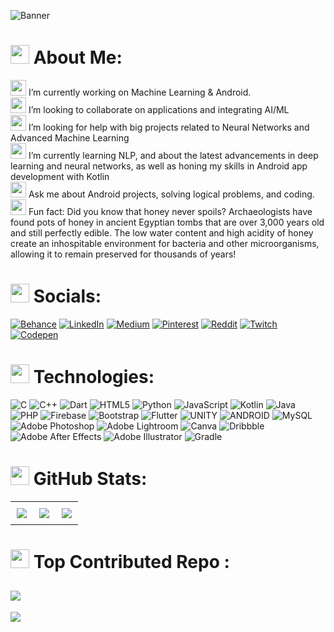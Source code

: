 ![Banner](https://github.com/HardShell1307/HardShell1307/assets/102977103/1ad0a5b3-ec62-4451-85f3-217e9f95e5a4)
       <h1><img src="https://github.com/HardShell1307/HardShell1307/assets/102977103/e974f4b7-3719-4956-ac35-edc1f442fe21" width="30" height="30">
       About Me:</h1>
      <p>
        <img src="https://github.com/HardShell1307/HardShell1307/assets/102977103/5e9459ed-8824-4f60-a76f-949f36cfdf87" width="25" height="25"> I’m currently working on Machine Learning & Android.<br>
        <img src="https://github.com/HardShell1307/HardShell1307/assets/102977103/400de0e0-3506-435f-9850-36482c833291" width="25" height="25"> I’m looking to collaborate on applications and integrating AI/ML<br>
        <img src="https://github.com/HardShell1307/HardShell1307/assets/102977103/d933bc08-a1d1-42f6-80aa-3feda46f172d" width="25" height="25"> I’m looking for help with big projects related to Neural Networks and Advanced Machine Learning<br>
        <img src="https://github.com/HardShell1307/HardShell1307/assets/102977103/e6e1ee46-bf79-4c8c-abde-2de45c01d79b" width="25" height="25"> I’m currently learning NLP, and about the latest advancements in deep learning and neural networks, as well as honing my skills in Android app development with Kotlin<br>
        <img src="https://github.com/HardShell1307/HardShell1307/assets/102977103/85aca0b9-99ff-4e29-a4a4-f5a3548ca669" width="25" height="25"> Ask me about Android projects, solving logical problems, and coding.<br>
        <img src="https://github.com/HardShell1307/HardShell1307/assets/102977103/44954ba5-d383-42d9-8f88-8cd5614a7a0b" width="25" height="25"> Fun fact: Did you know that honey never spoils? Archaeologists have found pots of honey in ancient Egyptian tombs that are over 3,000 years old and still perfectly edible. The low water content and high acidity of honey create an inhospitable environment for bacteria and other microorganisms, allowing it to remain preserved for thousands of years!
      </p>
    


## <h1><img src="https://github.com/HardShell1307/HardShell1307/assets/102977103/c19bcd42-0f5a-44dc-8746-01baf10efe20" width="30" height="30">  Socials:</h1>
[![Behance](https://img.shields.io/badge/Behance-1769ff?logo=behance&logoColor=white)](https://behance.net/dhruvsarpal) [![LinkedIn](https://img.shields.io/badge/LinkedIn-%230077B5.svg?logo=linkedin&logoColor=white)](https://linkedin.com/in/dhruv-sarpal) [![Medium](https://img.shields.io/badge/Medium-12100E?logo=medium&logoColor=white)](https://medium.com/@dhruvsarpal1307) [![Pinterest](https://img.shields.io/badge/Pinterest-%23E60023.svg?logo=Pinterest&logoColor=white)](https://pinterest.com/dhruvsarpal1307) [![Reddit](https://img.shields.io/badge/Reddit-%23FF4500.svg?logo=Reddit&logoColor=white)](https://reddit.com/user/HardSheII) [![Twitch](https://img.shields.io/badge/Twitch-%239146FF.svg?logo=Twitch&logoColor=white)](https://twitch.tv/hardshell1307) [![Codepen](https://img.shields.io/badge/Codepen-000000?style=for-the-badge&logo=codepen&logoColor=white)](https://codepen.io/Dhruv-Sarpal) 

# <h1><img src="https://github.com/HardShell1307/HardShell1307/assets/102977103/e2210174-82b8-4422-a5e1-487af56dd7a0" width="30" height="30"> Technologies:</h1>

![C](https://img.shields.io/badge/c-%2300599C.svg?style=flat-square&logo=c&logoColor=white) ![C++](https://img.shields.io/badge/c++-%2300599C.svg?style=flat-square&logo=c%2B%2B&logoColor=white) ![Dart](https://img.shields.io/badge/dart-%230175C2.svg?style=flat-square&logo=dart&logoColor=white) ![HTML5](https://img.shields.io/badge/html5-%23E34F26.svg?style=flat-square&logo=html5&logoColor=white) ![Python](https://img.shields.io/badge/python-3670A0?style=flat-square&logo=python&logoColor=ffdd54) ![JavaScript](https://img.shields.io/badge/javascript-%23323330.svg?style=flat-square&logo=javascript&logoColor=%23F7DF1E) ![Kotlin](https://img.shields.io/badge/kotlin-%230095D5.svg?style=flat-square&logo=kotlin&logoColor=white) ![Java](https://img.shields.io/badge/java-%23ED8B00.svg?style=flat-square&logo=java&logoColor=white) ![PHP](https://img.shields.io/badge/php-%23777BB4.svg?style=flat-square&logo=php&logoColor=white) ![Firebase](https://img.shields.io/badge/firebase-%23039BE5.svg?style=flat-square&logo=firebase) ![Bootstrap](https://img.shields.io/badge/bootstrap-%23563D7C.svg?style=flat-square&logo=bootstrap&logoColor=white) ![Flutter](https://img.shields.io/badge/Flutter-%2302569B.svg?style=flat-square&logo=Flutter&logoColor=white) ![UNITY](https://img.shields.io/badge/Unity-%2320232a.svg?style=flat-square&logo=unity&logoColor=white) ![ANDROID](https://img.shields.io/badge/android-%2320232a.svg?style=flat-square&logo=android&logoColor=%a4c639) ![MySQL](https://img.shields.io/badge/mysql-%2300f.svg?style=flat-square&logo=mysql&logoColor=white) ![Adobe Photoshop](https://img.shields.io/badge/adobephotoshop-%2331A8FF.svg?style=flat-square&logo=adobephotoshop&logoColor=white) ![Adobe Lightroom](https://img.shields.io/badge/Adobe%20Lightroom-31A8FF.svg?style=flat-square&logo=Adobe%20Lightroom&logoColor=white) ![Canva](https://img.shields.io/badge/Canva-%2300C4CC.svg?style=flat-square&logo=Canva&logoColor=white) ![Dribbble](https://img.shields.io/badge/Dribbble-EA4C89?style=flat-square&logo=dribbble&logoColor=white) ![Adobe After Effects](https://img.shields.io/badge/Adobe%20After%20Effects-9999FF.svg?style=flat-square&logo=Adobe%20After%20Effects&logoColor=white) ![Adobe Illustrator](https://img.shields.io/badge/adobeillustrator-%23FF9A00.svg?style=flat-square&logo=adobeillustrator&logoColor=white) ![Gradle](https://img.shields.io/badge/Gradle-02303A.svg?style=flat-square&logo=Gradle&logoColor=white)
# <h1><img src="https://github.com/HardShell1307/HardShell1307/assets/102977103/54f66e12-a4c3-4ec9-b338-713ba7f26ac6 " width="30" height="30">  GitHub Stats:</h1>
<table style="width: 100%; border-collapse: collapse;">
  <tr>
    <td style="width: 33.33%; text-align: center; padding: 10px;">
      <img src="https://github-readme-stats.vercel.app/api?username=HardShell1307&theme=solarized-light&hide_border=false&include_all_commits=false&count_private=false">
    </td>
    <td style="width: 33.33%; text-align: center; padding: 10px;">
      <img src="https://github-readme-streak-stats.herokuapp.com/?user=HardShell1307&theme=solarized-light&hide_border=false">
    </td>
    <td style="width: 33.33%; text-align: center; padding: 10px;">
      <img src="https://github-readme-stats.vercel.app/api/top-langs/?username=HardShell1307&theme=solarized-light&hide_border=false&include_all_commits=false&count_private=false&layout=compact">
    </td>
  </tr>
</table>

### <h1><img src="https://github.com/HardShell1307/HardShell1307/assets/102977103/127a5d90-2d3a-44e8-b198-f29dcc8cd50c" width="30" height="30">  Top Contributed Repo :</h1>

![](https://github-contributor-stats.vercel.app/api?username=HardShell1307&limit=5&theme=gitdimmed&combine_all_yearly_contributions=true)
---
[![](https://visitcount.itsvg.in/api?id=HardShell1307&icon=5&color=9)](https://visitcount.itsvg.in)

<!-- Proudly created with GPRM ( https://gprm.itsvg.in ) -->
